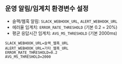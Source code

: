 ## 운영 알림/임계치 환경변수 설정

- 슬랙/웹훅 알림: `SLACK_WEBHOOK_URL`, `ALERT_WEBHOOK_URL`
- 에러율 임계치: `ERROR_RATE_THRESHOLD` (기본 0.2 = 20%)
- 평균 응답시간 임계치: `AVG_MS_THRESHOLD` (기본 2000ms)

```env
SLACK_WEBHOOK_URL=슬랙_웹훅_URL
ALERT_WEBHOOK_URL=기타_웹훅_URL
ERROR_RATE_THRESHOLD=0.2
AVG_MS_THRESHOLD=2000
``` 